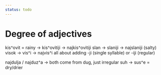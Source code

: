 ```yaml
---
status: todo
---
```


# Degree of adjectives

kis^ovit = rainy -> kis^ovitiji -> najkis^ovitiji
slan -> slaniji -> najslaniji (salty)
visok -> vis^i -> najvis^i
all about adding -ji (single syllable) or -iji (regular)

najdulja / najduz^a -> both come from dug, just irregular
suh -> sus^e = dry/drier